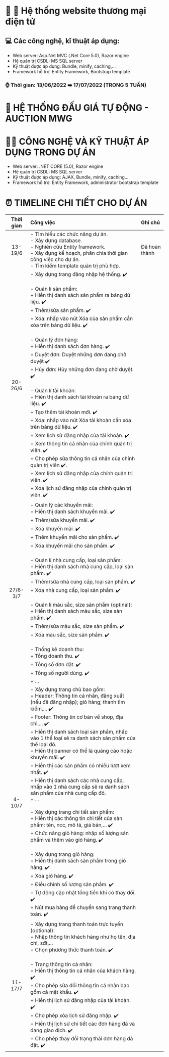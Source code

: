 # :lab_coat: :jeans: Hệ thống website thương mại điện tử 
## :computer: Các công nghệ, kĩ thuật áp dụng:
- Web server: Asp.Net MVC (.Net Core 5.0), Razor engine
- Hệ quản trị CSDL: MS SQL server
- Kỹ thuật được áp dụng: Bundle, minify, caching,...
- Framework hỗ trợ: Entity Framework, Bootstrap template


### :watch: Thời gian: 13/06/2022 ➡️ 17/07/2022 (TRONG 5 TUẦN)
# 💸 HỆ THỐNG ĐẤU GIÁ TỰ ĐỘNG - AUCTION MWG
# 🧑‍💻 CÔNG NGHỆ VÀ KỸ THUẬT ÁP DỤNG TRONG DỰ ÁN
- Web server: .NET CORE (5.0), Razor engine
- Hệ quản trị CSDL: MS SQL server
- Kỹ thuật được áp dụng: AJAX, Bundle, minify, caching...
- Framework hỗ trợ: Entity Framework, administrator bootstrap template
# ⏰ TIMELINE CHI TIẾT CHO DỰ ÁN
| Thời gian | Công việc| Ghi chú |
| :---:| :---| :--- |
| 13-19/6 | - Tìm hiểu các chức năng dự án. <br> - Xây dựng database. <br> - Nghiên cứu Entity framework. <br> - Xây đựng kế hoạch, phân chia thời gian công việc cho dự án. <br> - Tìm kiếm template quản trị phù hợp. | Đã hoàn thành |
| 20-26/6 | - Xây dựng trang đăng nhập hệ thống. ✔️ <br> <br> - Quản lí sản phẩm: <br> + Hiển thị danh sách sản phẩm ra bảng dữ liệu. ✔️ <br> + Thêm/sửa sản phẩm. ✔️ <br>  + Xóa: nhấp vào nút Xóa của sản phẩm cần xóa trên bảng dữ liệu. ✔️ <br> <br> - Quản lý đơn hàng: <br> + Hiển thị danh sách đơn hàng. ✔️ <br> + Duyệt đơn: Duyệt những đơn đang chờ duyệt ✔️ <br> + Hủy đơn: Hủy những đơn đang chờ duyệt. ✔️ <br> <br> - Quản lí tài khoản: <br> + Hiển thị danh sách tài khoản ra bảng dữ liệu. ✔️ <br> + Tạo thêm tài khoản mới. ✔️ <br> + Xóa: nhấp vào nút Xóa tài khoản cần xóa trên bảng dữ liệu. ✔️ <br> + Xem lịch sử đăng nhập của tài khoản. ✔️ <br> + Xem thông tin cá nhân của chính quản trị viên. ✔️ <br> + Cho phép sửa thông tin cá nhân của chính quản trị viên ✔️. <br> + Xem lịch sử đăng nhập của chính quản trị viên. ✔️ <br> + Xóa lịch sử đăng nhập của chính quản trị viên. ✔️| |
| 27/6-3/7 | - Quản lý các khuyến mãi: <br> + Hiển thị danh sách khuyến mãi. ✔️ <br> + Thêm/sửa khuyến mãi. ✔️ <br> + Xóa khuyến mãi. ✔️ <br> + Thêm khuyến mãi cho sản phẩm. ✔️ <br> + Xóa khuyến mãi cho sản phẩm. ✔️ <br> <br> - Quản lí nhà cung cấp, loại sản phẩm: <br> + Hiển thị danh sách nhà cung cấp, loại sản phẩm. ✔️ <br> + Thêm/sửa nhà cung cấp, loại sản phẩm. ✔️ <br> + Xóa nhà cung cấp, loại sản phẩm. ✔️ <br> <br> - Quản lí màu sắc, size sản phẩm (optinal): <br> + Hiển thị danh sách màu sắc, size sản phẩm. ✔️ <br> + Thêm/sửa màu sắc, size sản phẩm. ✔️ <br> + Xóa màu sắc, size sản phẩm. ✔️ <br> <br> - Thống kê doanh thu: <br> +  Tổng doanh thu. ✔️ <br> + Tổng số đơn đặt. ✔️ <br> + Tổng số người dùng. ✔️ <br> + ...| |
| 4-10/7 | - Xây dựng trang chủ bao gồm: <br> + Header: Thông tin cá nhân, đăng xuất (nếu đã đăng nhập); giỏ hàng; thanh tìm kiếm,... ✔️ <br> + Footer: Thông tin cơ bản về shop, địa chỉ,... ✔️ <br> + Hiển thị danh sách loại sản phẩm, nhấp vào 1 thể loại sẽ ra danh sách sản phẩm của thể loại đó. <br> + Hiển thị banner có thể là quảng cáo hoặc khuyến mãi. ✔️ <br> + Hiển thị các sản phẩm có nhiều lượt xem nhất. ✔️ <br> + Hiển thị danh sách các nhà cung cấp, nhấp vào 1 nhà cung cấp sẽ ra danh sách sản phẩm của nhà cung cấp đó. <br> + ... <br> <br> - Xây dựng trang chi tiết sản phẩm: <br> + Hiển thị các thông tin chi tiết của sản phẩm: tên, ncc, mô tả, giá bán,... ✔️ <br> + Chức năng giỏ hàng: nhập số lượng sản phẩm và thêm vào giỏ hàng. ✔️ <br> <br> - Xây dựng trang giỏ hàng: <br> + Hiển thị danh sách sản phẩm trong giỏ hàng. ✔️ <br> + Xóa giỏ hàng. ✔️ <br> + Điều chỉnh số lượng sản phẩm. ✔️ <br> + Tự động cập nhật tổng tiền khi có thay đổi. ✔️ <br> + Nút mua hàng để chuyển sang trang thanh toán. ✔️ | | 
| 11-17/7 |- Xây dựng trang thanh toán trực tuyến (optional): <br> + Nhập thông tin khách hàng như họ tên, địa chỉ, sđt,... <br> + Chọn phương thức thanh toán. ✔️ <br> <br> - Trang thông tin cá nhân: <br> + Hiển thị thông tin cá nhân của khách hàng. ✔️ <br> + Cho phép sửa đổi thông tin cá nhân bao gồm cả mật khẩu. ✔️ <br> + Hiển thị lịch sử đăng nhập của tài khoản. ✔️ <br> + Cho phép xóa lịch sử đăng nhập. ✔️ <br> + Hiển thị lịch sử chi tiết các đơn hàng đã và đang giao dịch. ✔️ <br> + Cho phép thay đổi trạng thái đơn hàng đã đặt. ✔️ | |
